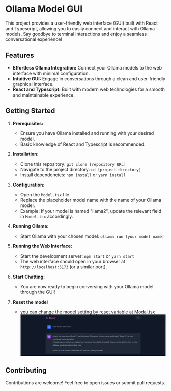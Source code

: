 # Ollama Model GUI

This project provides a user-friendly web interface (GUI) built with React and Typescript, allowing you to easily connect and interact with Ollama models. Say goodbye to terminal interactions and enjoy a seamless conversational experience!

## Features

* **Effortless Ollama Integration:** Connect your Ollama models to the web interface with minimal configuration.
* **Intuitive GUI:** Engage in conversations through a clean and user-friendly graphical interface.
* **React and Typescript:** Built with modern web technologies for a smooth and maintainable experience.

## Getting Started

1. **Prerequisites:**
    * Ensure you have Ollama installed and running with your desired model.
    * Basic knowledge of React and Typescript is recommended.

2. **Installation:**
    * Clone this repository: `git clone [repository URL]`
    * Navigate to the project directory: `cd [project directory]`
    * Install dependencies: `npm install` or `yarn install`

3. **Configuration:**
    * Open the `Model.tsx` file.
    * Replace the placeholder model name with the name of your Ollama model.
    * Example: If your model is named "llama2", update the relevant field in `Model.tsx` accordingly.

4. **Running Ollama:**
    * Start Ollama with your chosen model: `ollama run [your model name]`

5. **Running the Web Interface:**
    * Start the development server: `npm start` or `yarn start`
    * The web interface should open in your browser at `http://localhost:5173` (or a similar port).

6. **Start Chatting:**
    * You are now ready to begin conversing with your Ollama model through the GUI!

7. **Reset the model**
    * you can change the model setting by reset variable at Modal.tsx
    ![example](image.png)
## Contributing

Contributions are welcome! Feel free to open issues or submit pull requests.




